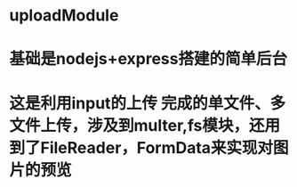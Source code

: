# uploadModule
# 基础是nodejs+express搭建的简单后台
# 这是利用input的上传 完成的单文件、多文件上传，涉及到multer,fs模块，还用到了FileReader，FormData来实现对图片的预览
